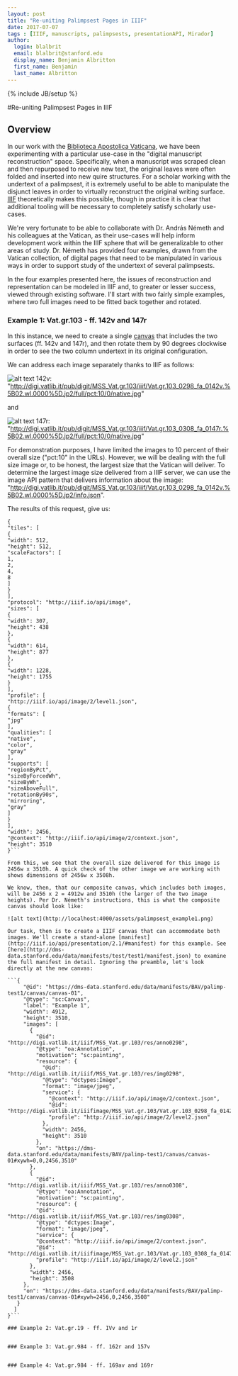```yaml
---
layout: post
title: "Re-uniting Palimpsest Pages in IIIF"
date: 2017-07-07
tags : [IIIF, manuscripts, palimpsests, presentationAPI, Mirador]
author:
  login: blalbrit
  email: blalbrit@stanford.edu
  display_name: Benjamin Albritton
  first_name: Benjamin
  last_name: Albritton
---
```

{% include JB/setup %}

#Re-uniting Palimpsest Pages in IIIF

## Overview

In our work with the [Biblioteca Apostolica Vaticana](http://digi.vatlib.it/), we have been experimenting with a particular use-case in the "digital manuscript reconstruction" space. Specifically, when a manuscript was scraped clean and then repurposed to receive new text, the original leaves were often folded and inserted into new quire structures. For a scholar working with the undertext of a palimpsest, it is extremely useful to be able to manipulate the disjunct leaves in order to virtually reconstruct the original writing surface. [IIIF](http://iiif.io) theoretically makes this possible, though in practice it is clear that additional tooling will be necessary to completely satisfy scholarly use-cases.

We're very fortunate to be able to collaborate with Dr. András Németh and his colleagues at the Vatican, as their use-cases will help inform development work within the IIIF sphere that will be generalizable to other areas of study. Dr. Németh has provided four examples, drawn from the Vatican collection, of digital pages that need to be manipulated in various ways in order to support study of the undertext of several palimpsests.

In the four examples presented here, the issues of reconstruction and representation can be modeled in IIIF and, to greater or lesser success, viewed through existing software. I'll start with two fairly simple examples, where two full images need to be fitted back together and rotated.

### Example 1: Vat.gr.103 - ff. 142v and 147r

In this instance, we need to create a single [canvas](http://iiif.io/api/presentation/2.1/#canvas) that includes the two surfaces (ff. 142v and 147r), and then rotate them by 90 degrees clockwise in order to see the two column undertext in its original configuration.

We can address each image separately thanks to IIIF as follows:

![alt text](http://digi.vatlib.it/pub/digit/MSS_Vat.gr.103/iiif/Vat.gr.103_0298_fa_0142v.%5B02.wl.0000%5D.jp2/full/pct:10/0/native.jpg "142v: http://digi.vatlib.it/pub/digit/MSS_Vat.gr.103/iiif/Vat.gr.103_0298_fa_0142v.%5B02.wl.0000%5D.jp2/full/pct:10/0/native.jpg")
142v: "http://digi.vatlib.it/pub/digit/MSS_Vat.gr.103/iiif/Vat.gr.103_0298_fa_0142v.%5B02.wl.0000%5D.jp2/full/pct:10/0/native.jpg" 

and 

![alt text](http://digi.vatlib.it/pub/digit/MSS_Vat.gr.103/iiif/Vat.gr.103_0308_fa_0147r.%5B02.wl.0000%5D.jp2/full/pct:10/0/native.jpg "147r: http://digi.vatlib.it/pub/digit/MSS_Vat.gr.103/iiif/Vat.gr.103_0308_fa_0147r.%5B02.wl.0000%5D.jp2/full/pct:10/0/native.jpg")
147r: "http://digi.vatlib.it/pub/digit/MSS_Vat.gr.103/iiif/Vat.gr.103_0308_fa_0147r.%5B02.wl.0000%5D.jp2/full/pct:10/0/native.jpg" 

For demonstration purposes, I have limited the images to 10 percent of their overall size ("pct:10" in the URLs). However, we will be dealing with the full size image or, to be honest, the largest size that the Vatican will deliver. To determine the largest image size delivered from a IIIF server, we can use the image API pattern that delivers information about the image: "http://digi.vatlib.it/pub/digit/MSS_Vat.gr.103/iiif/Vat.gr.103_0298_fa_0142v.%5B02.wl.0000%5D.jp2/info.json". 

The results of this request, give us: 

```
{
"tiles": [
{
"width": 512,
"height": 512,
"scaleFactors": [
1,
2,
4,
8
]
}
],
"protocol": "http://iiif.io/api/image",
"sizes": [
{
"width": 307,
"height": 438
},
{
"width": 614,
"height": 877
},
{
"width": 1228,
"height": 1755
}
],
"profile": [
"http://iiif.io/api/image/2/level1.json",
{
"formats": [
"jpg"
],
"qualities": [
"native",
"color",
"gray"
],
"supports": [
"regionByPct",
"sizeByForcedWh",
"sizeByWh",
"sizeAboveFull",
"rotationBy90s",
"mirroring",
"gray"
]
}
],
"width": 2456,
"@context": "http://iiif.io/api/image/2/context.json",
"height": 3510
}```

From this, we see that the overall size delivered for this image is 2456w x 3510h. A quick check of the other image we are working with shows dimensions of 2456w x 3508h. 

We know, then, that our composite canvas, which includes both images, will be 2456 x 2 = 4912w and 3510h (the larger of the two image heights). Per Dr. Németh's instructions, this is what the composite canvas should look like:

![alt text](http://localhost:4000/assets/palimpsest_example1.png)

Our task, then is to create a IIIF canvas that can accommodate both images. We'll create a stand-alone [manifest](http://iiif.io/api/presentation/2.1/#manifest) for this example. See [here](http://dms-data.stanford.edu/data/manifests/test/test1/manifest.json) to examine the full manifest in detail. Ignoring the preamble, let's look directly at the new canvas:

```{
     "@id": "https://dms-data.stanford.edu/data/manifests/BAV/palimp-test1/canvas/canvas-01",
     "@type": "sc:Canvas",
     "label": "Example 1",
     "width": 4912,
     "height": 3510,
     "images": [
       {
         "@id": "http://digi.vatlib.it/iiif/MSS_Vat.gr.103/res/anno0298",
         "@type": "oa:Annotation",
         "motivation": "sc:painting",
         "resource": {
           "@id": "http://digi.vatlib.it/iiif/MSS_Vat.gr.103/res/img0298",
           "@type": "dctypes:Image",
           "format": "image/jpeg",
           "service": {
             "@context": "http://iiif.io/api/image/2/context.json",
             "@id": "http://digi.vatlib.it/iiifimage/MSS_Vat.gr.103/Vat.gr.103_0298_fa_0142v.%5B02.wl.0000%5D.jp2",
             "profile": "http://iiif.io/api/image/2/level2.json"
           },
           "width": 2456,
           "height": 3510
         },
         "on": "https://dms-data.stanford.edu/data/manifests/BAV/palimp-test1/canvas/canvas-01#xywh=0,0,2456,3510"
       },
       {
         "@id": "http://digi.vatlib.it/iiif/MSS_Vat.gr.103/res/anno0308",
         "@type": "oa:Annotation",
         "motivation": "sc:painting",
         "resource": {
         "@id": "http://digi.vatlib.it/iiif/MSS_Vat.gr.103/res/img0308",
         "@type": "dctypes:Image",
         "format": "image/jpeg",
         "service": {
         "@context": "http://iiif.io/api/image/2/context.json",
         "@id": "http://digi.vatlib.it/iiifimage/MSS_Vat.gr.103/Vat.gr.103_0308_fa_0147r.%5B02.wl.0000%5D.jp2",
         "profile": "http://iiif.io/api/image/2/level2.json"
       },
       "width": 2456,
       "height": 3508
     },
     "on": "https://dms-data.stanford.edu/data/manifests/BAV/palimp-test1/canvas/canvas-01#xywh=2456,0,2456,3508"
   }
  ]
}```

### Example 2: Vat.gr.19 - ff. IVv and 1r


### Example 3: Vat.gr.984 - ff. 162r and 157v


### Example 4: Vat.gr.984 - ff. 169av and 169r


